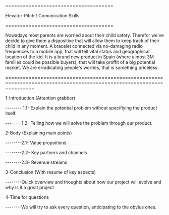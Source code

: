 =====================================

Elevator-Pitch / Comunication Skills

=====================================

Nowadays most parents are worried about their child safety. Therefor we've decide to give them a dispositive that will allow them to keep track of their child in any moment. A bracelet connected via no-damaging radio frequences to a mobile app, that will tell vital status and geographical location of the kid. It is a brand new product in Spain (where almost 3M families could be possible buyers), that will take proffit of a big potential market. We are erradicating people's worries, that is something priceless. 

======================================================================================================================

1-Introduction (Attention grabber)

 -------- 1.1- Explain the potential problem without specifiying the product itself.
  
 --------1.2- Telling how we will solve the problem through our product.
  
2-Body (Explaining main points)

  --------2.1- Value propoitions
  
  --------2.2- Key partners and channels
  
  --------2.3- Revenue streams

3-Conclusion (With resume of key aspects)

  --------Quick overview and thoughts about how our project will evolve and why is it a great project
  
4-Time for questions

  --------We will try to ask every question, anticipating to the obvius ones.
